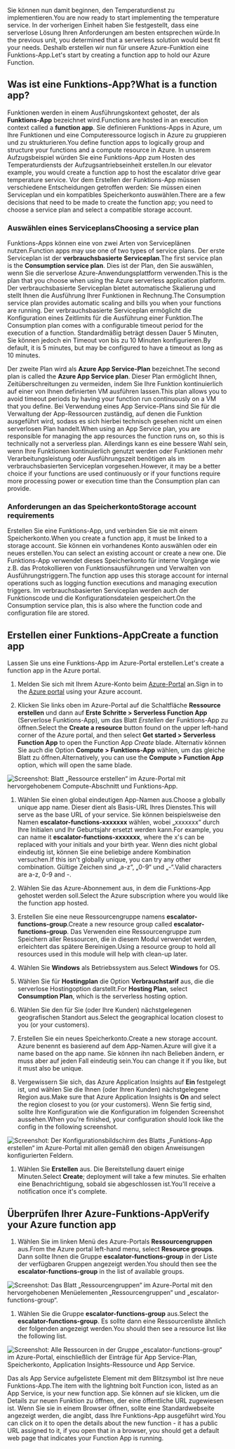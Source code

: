 <span data-ttu-id="5ffa7-101">Sie können nun damit beginnen, den Temperaturdienst zu implementieren.</span><span class="sxs-lookup"><span data-stu-id="5ffa7-101">You are now ready to start implementing the temperature service.</span></span> <span data-ttu-id="5ffa7-102">In der vorherigen Einheit haben Sie festgestellt, dass eine serverlose Lösung Ihren Anforderungen am besten entsprechen würde.</span><span class="sxs-lookup"><span data-stu-id="5ffa7-102">In the previous unit, you determined that a serverless solution would best fit your needs.</span></span> <span data-ttu-id="5ffa7-103">Deshalb erstellen wir nun für unsere Azure-Funktion eine Funktions-App.</span><span class="sxs-lookup"><span data-stu-id="5ffa7-103">Let's start by creating a function app to hold our Azure Function.</span></span>

## <a name="what-is-a-function-app"></a><span data-ttu-id="5ffa7-104">Was ist eine Funktions-App?</span><span class="sxs-lookup"><span data-stu-id="5ffa7-104">What is a function app?</span></span>

<span data-ttu-id="5ffa7-105">Funktionen werden in einem Ausführungskontext gehostet, der als **Funktions-App** bezeichnet wird.</span><span class="sxs-lookup"><span data-stu-id="5ffa7-105">Functions are hosted in an execution context called a **function app**.</span></span> <span data-ttu-id="5ffa7-106">Sie definieren Funktions-Apps in Azure, um Ihre Funktionen und eine Computeressource logisch in Azure zu gruppieren und zu strukturieren.</span><span class="sxs-lookup"><span data-stu-id="5ffa7-106">You define function apps to logically group and structure your functions and a compute resource in Azure.</span></span> <span data-ttu-id="5ffa7-107">In unserem Aufzugsbeispiel würden Sie eine Funktions-App zum Hosten des Temperaturdiensts der Aufzugsantriebseinheit erstellen.</span><span class="sxs-lookup"><span data-stu-id="5ffa7-107">In our elevator example, you would create a function app to host the escalator drive gear temperature service.</span></span> <span data-ttu-id="5ffa7-108">Vor dem Erstellen der Funktions-App müssen verschiedene Entscheidungen getroffen werden: Sie müssen einen Serviceplan und ein kompatibles Speicherkonto auswählen.</span><span class="sxs-lookup"><span data-stu-id="5ffa7-108">There are a few decisions that need to be made to create the function app; you need to choose a service plan and select a compatible storage account.</span></span>

### <a name="choosing-a-service-plan"></a><span data-ttu-id="5ffa7-109">Auswählen eines Serviceplans</span><span class="sxs-lookup"><span data-stu-id="5ffa7-109">Choosing a service plan</span></span>

<span data-ttu-id="5ffa7-110">Funktions-Apps können eine von zwei Arten von Serviceplänen nutzen.</span><span class="sxs-lookup"><span data-stu-id="5ffa7-110">Function apps may use one of two types of service plans.</span></span> <span data-ttu-id="5ffa7-111">Der erste Serviceplan ist der **verbrauchsbasierte Serviceplan**.</span><span class="sxs-lookup"><span data-stu-id="5ffa7-111">The first service plan is the **Consumption service plan**.</span></span> <span data-ttu-id="5ffa7-112">Dies ist der Plan, den Sie auswählen, wenn Sie die serverlose Azure-Anwendungsplattform verwenden.</span><span class="sxs-lookup"><span data-stu-id="5ffa7-112">This is the plan that you choose when using the Azure serverless application platform.</span></span> <span data-ttu-id="5ffa7-113">Der verbrauchsbasierte Serviceplan bietet automatische Skalierung und stellt Ihnen die Ausführung Ihrer Funktionen in Rechnung.</span><span class="sxs-lookup"><span data-stu-id="5ffa7-113">The Consumption service plan provides automatic scaling and bills you when your functions are running.</span></span> <span data-ttu-id="5ffa7-114">Der verbrauchsbasierte Serviceplan ermöglicht die Konfiguration eines Zeitlimits für die Ausführung einer Funktion.</span><span class="sxs-lookup"><span data-stu-id="5ffa7-114">The Consumption plan comes with a configurable timeout period for the execution of a function.</span></span> <span data-ttu-id="5ffa7-115">Standardmäßig beträgt dessen Dauer 5 Minuten, Sie können jedoch ein Timeout von bis zu 10 Minuten konfigurieren.</span><span class="sxs-lookup"><span data-stu-id="5ffa7-115">By default, it is 5 minutes, but may be configured to have a timeout as long as 10 minutes.</span></span>

<span data-ttu-id="5ffa7-116">Der zweite Plan wird als **Azure App Service-Plan** bezeichnet.</span><span class="sxs-lookup"><span data-stu-id="5ffa7-116">The second plan is called the **Azure App Service plan**.</span></span> <span data-ttu-id="5ffa7-117">Dieser Plan ermöglicht Ihnen, Zeitüberschreitungen zu vermeiden, indem Sie Ihre Funktion kontinuierlich auf einer von Ihnen definierten VM ausführen lassen.</span><span class="sxs-lookup"><span data-stu-id="5ffa7-117">This plan allows you to avoid timeout periods by having your function run continuously on a VM that you define.</span></span> <span data-ttu-id="5ffa7-118">Bei Verwendung eines App Service-Plans sind Sie für die Verwaltung der App-Ressourcen zuständig, auf denen die Funktion ausgeführt wird, sodass es sich hierbei technisch gesehen nicht um einen serverlosen Plan handelt.</span><span class="sxs-lookup"><span data-stu-id="5ffa7-118">When using an App Service plan, you are responsible for managing the app resources the function runs on, so this is technically not a serverless plan.</span></span> <span data-ttu-id="5ffa7-119">Allerdings kann es eine bessere Wahl sein, wenn Ihre Funktionen kontinuierlich genutzt werden oder Funktionen mehr Verarbeitungsleistung oder Ausführungszeit benötigen als im verbrauchsbasierten Serviceplan vorgesehen.</span><span class="sxs-lookup"><span data-stu-id="5ffa7-119">However, it may be a better choice if your functions are used continuously or if your functions require more processing power or execution time than the Consumption plan can provide.</span></span>

### <a name="storage-account-requirements"></a><span data-ttu-id="5ffa7-120">Anforderungen an das Speicherkonto</span><span class="sxs-lookup"><span data-stu-id="5ffa7-120">Storage account requirements</span></span>

<span data-ttu-id="5ffa7-121">Erstellen Sie eine Funktions-App, und verbinden Sie sie mit einem Speicherkonto.</span><span class="sxs-lookup"><span data-stu-id="5ffa7-121">When you create a function app, it must be linked to a storage account.</span></span> <span data-ttu-id="5ffa7-122">Sie können ein vorhandenes Konto auswählen oder ein neues erstellen.</span><span class="sxs-lookup"><span data-stu-id="5ffa7-122">You can select an existing account or create a new one.</span></span> <span data-ttu-id="5ffa7-123">Die Funktions-App verwendet dieses Speicherkonto für interne Vorgänge wie z.B. das Protokollieren von Funktionsausführungen und Verwalten von Ausführungstriggern.</span><span class="sxs-lookup"><span data-stu-id="5ffa7-123">The function app uses this storage account for internal operations such as logging function executions and managing execution triggers.</span></span> <span data-ttu-id="5ffa7-124">Im verbrauchsbasierten Serviceplan werden auch der Funktionscode und die Konfigurationsdateien gespeichert.</span><span class="sxs-lookup"><span data-stu-id="5ffa7-124">On the Consumption service plan, this is also where the function code and configuration file are stored.</span></span>

## <a name="create-a-function-app"></a><span data-ttu-id="5ffa7-125">Erstellen einer Funktions-App</span><span class="sxs-lookup"><span data-stu-id="5ffa7-125">Create a function app</span></span>

<span data-ttu-id="5ffa7-126">Lassen Sie uns eine Funktions-App im Azure-Portal erstellen.</span><span class="sxs-lookup"><span data-stu-id="5ffa7-126">Let's create a function app in the Azure portal.</span></span>

1. <span data-ttu-id="5ffa7-127">Melden Sie sich mit Ihrem Azure-Konto beim [Azure-Portal](https://portal.azure.com?azure-portal=true) an.</span><span class="sxs-lookup"><span data-stu-id="5ffa7-127">Sign in to the [Azure portal](https://portal.azure.com?azure-portal=true) using your Azure account.</span></span>

1. <span data-ttu-id="5ffa7-128">Klicken Sie links oben im Azure-Portal auf die Schaltfläche **Ressource erstellen** und dann auf **Erste Schritte > Serverless Function App** (Serverlose Funktions-App), um das Blatt *Erstellen* der Funktions-App zu öffnen.</span><span class="sxs-lookup"><span data-stu-id="5ffa7-128">Select the **Create a resource** button found on the upper left-hand corner of the Azure portal, and then select **Get started > Serverless Function App** to open the Function App *Create* blade.</span></span> <span data-ttu-id="5ffa7-129">Alternativ können Sie auch die Option **Compute > Funktions-App** wählen, um das gleiche Blatt zu öffnen.</span><span class="sxs-lookup"><span data-stu-id="5ffa7-129">Alternatively, you can use the **Compute > Function App** option, which will open the same blade.</span></span>

  ![Screenshot: Blatt „Ressource erstellen“ im Azure-Portal mit hervorgehobenem Compute-Abschnitt und Funktions-App.](../media/3-create-function-app-blade.png)

1. <span data-ttu-id="5ffa7-131">Wählen Sie einen global eindeutigen App-Namen aus.</span><span class="sxs-lookup"><span data-stu-id="5ffa7-131">Choose a globally unique app name.</span></span> <span data-ttu-id="5ffa7-132">Dieser dient als Basis-URL Ihres Dienstes.</span><span class="sxs-lookup"><span data-stu-id="5ffa7-132">This will serve as the base URL of your service.</span></span> <span data-ttu-id="5ffa7-133">Sie können beispielsweise den Namen **escalator-functions-xxxxxxx** wählen, wobei „xxxxxxx“ durch Ihre Initialen und Ihr Geburtsjahr ersetzt werden kann.</span><span class="sxs-lookup"><span data-stu-id="5ffa7-133">For example, you can name it **escalator-functions-xxxxxxx**, where the x's can be replaced with your initials and your birth year.</span></span> <span data-ttu-id="5ffa7-134">Wenn dies nicht global eindeutig ist, können Sie eine beliebige andere Kombination versuchen.</span><span class="sxs-lookup"><span data-stu-id="5ffa7-134">If this isn't globally unique, you can try any other combination.</span></span> <span data-ttu-id="5ffa7-135">Gültige Zeichen sind „a-z“, „0-9“ und „-“.</span><span class="sxs-lookup"><span data-stu-id="5ffa7-135">Valid characters are a-z, 0-9 and -.</span></span>

1. <span data-ttu-id="5ffa7-136">Wählen Sie das Azure-Abonnement aus, in dem die Funktions-App gehostet werden soll.</span><span class="sxs-lookup"><span data-stu-id="5ffa7-136">Select the Azure subscription where you would like the function app hosted.</span></span>

1. <span data-ttu-id="5ffa7-137">Erstellen Sie eine neue Ressourcengruppe namens **escalator-functions-group**.</span><span class="sxs-lookup"><span data-stu-id="5ffa7-137">Create a new resource group called **escalator-functions-group**.</span></span> <span data-ttu-id="5ffa7-138">Das Verwenden eine Ressourcengruppe zum Speichern aller Ressourcen, die in diesem Modul verwendet werden, erleichtert das spätere Bereinigen.</span><span class="sxs-lookup"><span data-stu-id="5ffa7-138">Using a resource group to hold all resources used in this module will help with clean-up later.</span></span>

1. <span data-ttu-id="5ffa7-139">Wählen Sie **Windows** als Betriebssystem aus.</span><span class="sxs-lookup"><span data-stu-id="5ffa7-139">Select **Windows** for OS.</span></span>

1. <span data-ttu-id="5ffa7-140">Wählen Sie für **Hostingplan** die Option **Verbrauchstarif** aus, die die serverlose Hostingoption darstellt.</span><span class="sxs-lookup"><span data-stu-id="5ffa7-140">For **Hosting Plan**, select **Consumption Plan**, which is the serverless hosting option.</span></span>

1. <span data-ttu-id="5ffa7-141">Wählen Sie den für Sie (oder Ihre Kunden) nächstgelegenen geografischen Standort aus.</span><span class="sxs-lookup"><span data-stu-id="5ffa7-141">Select the geographical location closest to you (or your customers).</span></span>

1. <span data-ttu-id="5ffa7-142">Erstellen Sie ein neues Speicherkonto.</span><span class="sxs-lookup"><span data-stu-id="5ffa7-142">Create a new storage account.</span></span> <span data-ttu-id="5ffa7-143">Azure benennt es basierend auf dem App-Namen.</span><span class="sxs-lookup"><span data-stu-id="5ffa7-143">Azure will give it a name based on the app name.</span></span> <span data-ttu-id="5ffa7-144">Sie können ihn nach Belieben ändern, er muss aber auf jeden Fall eindeutig sein.</span><span class="sxs-lookup"><span data-stu-id="5ffa7-144">You can change it if you like, but it must also be unique.</span></span>

1. <span data-ttu-id="5ffa7-145">Vergewissern Sie sich, das Azure Application Insights auf **Ein** festgelegt ist, und wählen Sie die Ihnen (oder Ihren Kunden) nächstgelegene Region aus.</span><span class="sxs-lookup"><span data-stu-id="5ffa7-145">Make sure that Azure Application Insights is **On** and select the region closest to you (or your customers).</span></span>
  <span data-ttu-id="5ffa7-146">Wenn Sie fertig sind, sollte Ihre Konfiguration wie die Konfiguration im folgenden Screenshot aussehen.</span><span class="sxs-lookup"><span data-stu-id="5ffa7-146">When you're finished, your configuration should look like the config in the following screenshot.</span></span>

  ![Screenshot: Der Konfigurationsbildschirm des Blatts „Funktions-App erstellen“ im Azure-Portal mit allen gemäß den obigen Anweisungen konfigurierten Feldern.](../media/3-create-function-app-settings.png)

1. <span data-ttu-id="5ffa7-148">Wählen Sie **Erstellen** aus. Die Bereitstellung dauert einige Minuten.</span><span class="sxs-lookup"><span data-stu-id="5ffa7-148">Select **Create**; deployment will take a few minutes.</span></span> <span data-ttu-id="5ffa7-149">Sie erhalten eine Benachrichtigung, sobald sie abgeschlossen ist.</span><span class="sxs-lookup"><span data-stu-id="5ffa7-149">You'll receive a notification once it's complete.</span></span>

## <a name="verify-your-azure-function-app"></a><span data-ttu-id="5ffa7-150">Überprüfen Ihrer Azure-Funktions-App</span><span class="sxs-lookup"><span data-stu-id="5ffa7-150">Verify your Azure function app</span></span>

1. <span data-ttu-id="5ffa7-151">Wählen Sie im linken Menü des Azure-Portals **Ressourcengruppen** aus.</span><span class="sxs-lookup"><span data-stu-id="5ffa7-151">From the Azure portal left-hand menu, select **Resource groups**.</span></span> <span data-ttu-id="5ffa7-152">Dann sollte Ihnen die Gruppe **escalator-functions-group** in der Liste der verfügbaren Gruppen angezeigt werden.</span><span class="sxs-lookup"><span data-stu-id="5ffa7-152">You should then see the **escalator-functions-group** in the list of available groups.</span></span>

  ![Screenshot: Das Blatt „Ressourcengruppen“ im Azure-Portal mit den hervorgehobenen Menüelementen „Ressourcengruppen“ und „escalator-functions-group“.](../media/3-resource-group.png)

1. <span data-ttu-id="5ffa7-154">Wählen Sie die Gruppe **escalator-functions-group** aus.</span><span class="sxs-lookup"><span data-stu-id="5ffa7-154">Select the **escalator-functions-group**.</span></span> <span data-ttu-id="5ffa7-155">Es sollte dann eine Ressourcenliste ähnlich der folgenden angezeigt werden.</span><span class="sxs-lookup"><span data-stu-id="5ffa7-155">You should then see a resource list like the following list.</span></span>

  ![Screenshot: Alle Ressourcen in der Gruppe „escalator-functions-group“ im Azure-Portal, einschließlich der Einträge für App Service-Plan, Speicherkonto, Application Insights-Ressource und App Service.](../media/3-resource-list.png)

<span data-ttu-id="5ffa7-157">Das als App Service aufgelistete Element mit dem Blitzsymbol ist Ihre neue Funktions-App.</span><span class="sxs-lookup"><span data-stu-id="5ffa7-157">The item with the lightning bolt Function icon, listed as an App Service, is your new function app.</span></span> <span data-ttu-id="5ffa7-158">Sie können auf sie klicken, um die Details zur neuen Funktion zu öffnen, der eine öffentliche URL zugewiesen ist. Wenn Sie sie in einem Browser öffnen, sollte eine Standardwebseite angezeigt werden, die angibt, dass Ihre Funktions-App ausgeführt wird.</span><span class="sxs-lookup"><span data-stu-id="5ffa7-158">You can click on it to open the details about the new function - it has a public URL assigned to it, if you open that in a browser, you should get a default web page that indicates your Function App is running.</span></span>
